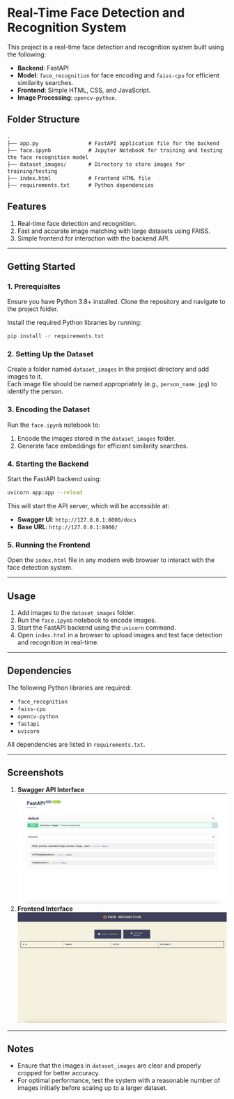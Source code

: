 # Real-Time Face Detection and Recognition System  

This project is a real-time face detection and recognition system built using the following:  
- **Backend**: FastAPI  
- **Model**: `face_recognition` for face encoding and `faiss-cpu` for efficient similarity searches.  
- **Frontend**: Simple HTML, CSS, and JavaScript.  
- **Image Processing**: `opencv-python`.  

## Folder Structure  
```plaintext
.
├── app.py                # FastAPI application file for the backend
├── face.ipynb            # Jupyter Notebook for training and testing the face recognition model
├── dataset_images/       # Directory to store images for training/testing
├── index.html            # Frontend HTML file
├── requirements.txt      # Python dependencies
```

## Features  
1. Real-time face detection and recognition.  
2. Fast and accurate image matching with large datasets using FAISS.  
3. Simple frontend for interaction with the backend API.  

---

## Getting Started  

### 1. Prerequisites  
Ensure you have Python 3.8+ installed. Clone the repository and navigate to the project folder.  

Install the required Python libraries by running:  
```bash
pip install -r requirements.txt
```

### 2. Setting Up the Dataset  
Create a folder named `dataset_images` in the project directory and add images to it.  
Each image file should be named appropriately (e.g., `person_name.jpg`) to identify the person.  

### 3. Encoding the Dataset  
Run the `face.ipynb` notebook to:  
1. Encode the images stored in the `dataset_images` folder.  
2. Generate face embeddings for efficient similarity searches.  

### 4. Starting the Backend  
Start the FastAPI backend using:  
```bash
uvicorn app:app --reload
```  
This will start the API server, which will be accessible at:  
- **Swagger UI**: `http://127.0.0.1:8000/docs`  
- **Base URL**: `http://127.0.0.1:8000/`  

### 5. Running the Frontend  
Open the `index.html` file in any modern web browser to interact with the face detection system.  

---

## Usage  
1. Add images to the `dataset_images` folder.  
2. Run the `face.ipynb` notebook to encode images.  
3. Start the FastAPI backend using the `uvicorn` command.  
4. Open `index.html` in a browser to upload images and test face detection and recognition in real-time.  

---

## Dependencies  
The following Python libraries are required:  
- `face_recognition`  
- `faiss-cpu`  
- `opencv-python`  
- `fastapi`  
- `uvicorn`  

All dependencies are listed in `requirements.txt`.  

---

## Screenshots  
1. **Swagger API Interface**  
   ![Swagger UI](./public/api.png)  
2. **Frontend Interface**  
   ![Frontend](./public/frontend.png)  

---

## Notes  
- Ensure that the images in `dataset_images` are clear and properly cropped for better accuracy.  
- For optimal performance, test the system with a reasonable number of images initially before scaling up to a larger dataset.  
